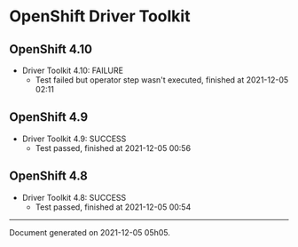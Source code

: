 
OpenShift Driver Toolkit
========================

OpenShift 4.10
--------------



* Driver Toolkit 4.10: FAILURE
  - Test failed but operator step wasn't executed, finished at 2021-12-05 02:11

OpenShift 4.9
-------------



* Driver Toolkit 4.9: SUCCESS
  - Test passed, finished at 2021-12-05 00:56

OpenShift 4.8
-------------



* Driver Toolkit 4.8: SUCCESS
  - Test passed, finished at 2021-12-05 00:54

---
Document generated on 2021-12-05 05h05.

